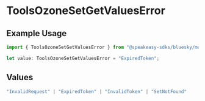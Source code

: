 # ToolsOzoneSetGetValuesError

## Example Usage

```typescript
import { ToolsOzoneSetGetValuesError } from "@speakeasy-sdks/bluesky/models/errors";

let value: ToolsOzoneSetGetValuesError = "ExpiredToken";
```

## Values

```typescript
"InvalidRequest" | "ExpiredToken" | "InvalidToken" | "SetNotFound"
```